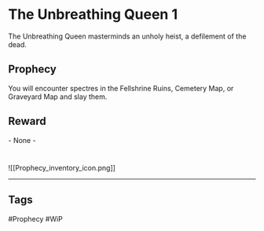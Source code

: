 # The Unbreathing Queen 1
The Unbreathing Queen masterminds an unholy heist, a defilement of the dead.
## Prophecy
You will encounter spectres in the Fellshrine Ruins, Cemetery Map, or Graveyard Map and slay them.
## Reward
\- None -

#
![[Prophecy_inventory_icon.png]]

---
## Tags
#Prophecy
#WiP 